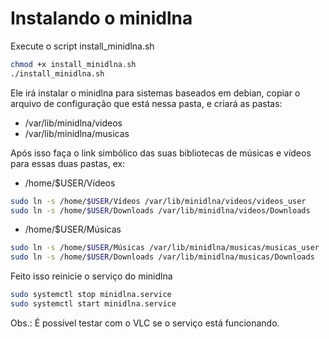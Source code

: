 # Instalando o minidlna
Execute o script install_minidlna.sh
```sh
chmod +x install_minidlna.sh
./install_minidlna.sh
```
Ele irá instalar o minidlna para sistemas baseados em debian, copiar o arquivo
de configuração que está nessa pasta, e criará as
pastas:
* /var/lib/minidlna/videos
* /var/lib/minidlna/musicas

Após isso faça o link simbólico das suas bibliotecas de músicas e vídeos para
essas duas pastas, ex:

* /home/$USER/Vídeos
```sh
sudo ln -s /home/$USER/Vídeos /var/lib/minidlna/videos/videos_user
sudo ln -s /home/$USER/Downloads /var/lib/minidlna/videos/Downloads
```
* /home/$USER/Músicas
```sh
sudo ln -s /home/$USER/Músicas /var/lib/minidlna/musicas/musicas_user
sudo ln -s /home/$USER/Downloads /var/lib/minidlna/musicas/Downloads
```
Feito isso reinicie o serviço do minidlna
```sh
sudo systemctl stop minidlna.service
sudo systemctl start minidlna.service
```
Obs.: É possível testar com o VLC se o serviço está funcionando.
